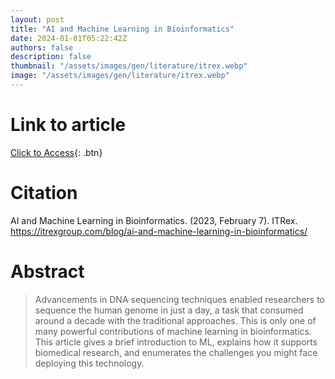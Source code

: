 ```yaml
---
layout: post
title: "AI and Machine Learning in Bioinformatics"
date: 2024-01-01T05:22:42Z
authors: false
description: false
thumbnail: "/assets/images/gen/literature/itrex.webp"
image: "/assets/images/gen/literature/itrex.webp"
---
```

# Link to article
[Click to Access](https://itrexgroup.com/blog/ai-and-machine-learning-in-bioinformatics/){: .btn}

# Citation
AI and Machine Learning in Bioinformatics. (2023, February 7). ITRex. https://itrexgroup.com/blog/ai-and-machine-learning-in-bioinformatics/

# Abstract
 > Advancements in DNA sequencing techniques enabled researchers to sequence the human genome in just a day, a task that consumed around a decade with the traditional approaches. This is only one of many powerful contributions of machine learning in bioinformatics. This article gives a brief introduction to ML, explains how it supports biomedical research, and enumerates the challenges you might face deploying this technology.

